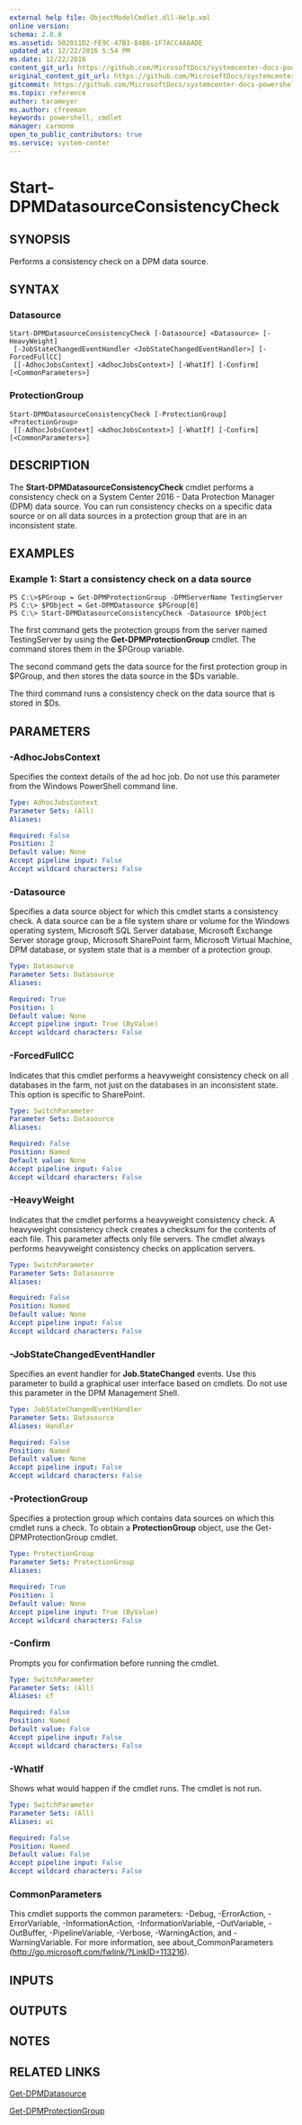 ```yaml
---
external help file: ObjectModelCmdlet.dll-Help.xml
online version: 
schema: 2.0.0
ms.assetid: 502011D2-FE9C-47B3-84B6-1F7ACC4A8ADE
updated_at: 12/22/2016 5:54 PM
ms.date: 12/22/2016
content_git_url: https://github.com/MicrosoftDocs/systemcenter-docs-powershell/blob/live/systemcenter-cmdlets/SystemCenter2016/DataProtectionManager/vlatest/Start-DPMDatasourceConsistencyCheck.md
original_content_git_url: https://github.com/MicrosoftDocs/systemcenter-docs-powershell/blob/live/systemcenter-cmdlets/SystemCenter2016/DataProtectionManager/vlatest/Start-DPMDatasourceConsistencyCheck.md
gitcommit: https://github.com/MicrosoftDocs/systemcenter-docs-powershell/blob/17c3a51bd892aad46c731d9f381f0704b4815004/systemcenter-cmdlets/SystemCenter2016/DataProtectionManager/vlatest/Start-DPMDatasourceConsistencyCheck.md
ms.topic: reference
author: tarameyer
ms.author: cfreeman
keywords: powershell, cmdlet
manager: carmonm
open_to_public_contributors: true
ms.service: system-center
---
```


# Start-DPMDatasourceConsistencyCheck

## SYNOPSIS
Performs a consistency check on a DPM data source.

## SYNTAX

### Datasource
```
Start-DPMDatasourceConsistencyCheck [-Datasource] <Datasource> [-HeavyWeight]
 [-JobStateChangedEventHandler <JobStateChangedEventHandler>] [-ForcedFullCC]
 [[-AdhocJobsContext] <AdhocJobsContext>] [-WhatIf] [-Confirm] [<CommonParameters>]
```

### ProtectionGroup
```
Start-DPMDatasourceConsistencyCheck [-ProtectionGroup] <ProtectionGroup>
 [[-AdhocJobsContext] <AdhocJobsContext>] [-WhatIf] [-Confirm] [<CommonParameters>]
```

## DESCRIPTION
The **Start-DPMDatasourceConsistencyCheck** cmdlet performs a consistency check on a System Center 2016 - Data Protection Manager (DPM) data source.
You can run consistency checks on a specific data source or on all data sources in a protection group that are in an inconsistent state.

## EXAMPLES

### Example 1: Start a consistency check on a data source
```
PS C:\>$PGroup = Get-DPMProtectionGroup -DPMServerName TestingServer
PS C:\> $PObject = Get-DPMDatasource $PGroup[0]
PS C:\> Start-DPMDatasourceConsistencyCheck -Datasource $PObject
```

The first command gets the protection groups from the server named TestingServer by using the **Get-DPMProtectionGroup** cmdlet.
The command stores them in the $PGroup variable.

The second command gets the data source for the first protection group in $PGroup, and then stores the data source in the $Ds variable.

The third command runs a consistency check on the data source that is stored in $Ds.

## PARAMETERS

### -AdhocJobsContext
Specifies the context details of the ad hoc job.
Do not use this parameter from the Windows PowerShell command line.

```yaml
Type: AdhocJobsContext
Parameter Sets: (All)
Aliases: 

Required: False
Position: 2
Default value: None
Accept pipeline input: False
Accept wildcard characters: False
```

### -Datasource
Specifies a data source object for which this cmdlet starts a consistency check.
A data source can be a file system share or volume for the Windows operating system, Microsoft SQL Server database, Microsoft Exchange Server storage group, Microsoft SharePoint farm, Microsoft Virtual Machine, DPM database, or system state that is a member of a protection group.

```yaml
Type: Datasource
Parameter Sets: Datasource
Aliases: 

Required: True
Position: 1
Default value: None
Accept pipeline input: True (ByValue)
Accept wildcard characters: False
```

### -ForcedFullCC
Indicates that this cmdlet performs a heavyweight consistency check on all databases in the farm, not just on the databases in an inconsistent state.
This option is specific to SharePoint.

```yaml
Type: SwitchParameter
Parameter Sets: Datasource
Aliases: 

Required: False
Position: Named
Default value: None
Accept pipeline input: False
Accept wildcard characters: False
```

### -HeavyWeight
Indicates that the cmdlet performs a heavyweight consistency check.
A heavyweight consistency check creates a checksum for the contents of each file.
This parameter affects only file servers.
The cmdlet always performs heavyweight consistency checks on application servers.

```yaml
Type: SwitchParameter
Parameter Sets: Datasource
Aliases: 

Required: False
Position: Named
Default value: None
Accept pipeline input: False
Accept wildcard characters: False
```

### -JobStateChangedEventHandler
Specifies an event handler for **Job.StateChanged** events.
Use this parameter to build a graphical user interface based on cmdlets.
Do not use this parameter in the DPM Management Shell.

```yaml
Type: JobStateChangedEventHandler
Parameter Sets: Datasource
Aliases: Handler

Required: False
Position: Named
Default value: None
Accept pipeline input: False
Accept wildcard characters: False
```

### -ProtectionGroup
Specifies a protection group which contains data sources on which this cmdlet runs a check.
To obtain a **ProtectionGroup** object, use the Get-DPMProtectionGroup cmdlet.

```yaml
Type: ProtectionGroup
Parameter Sets: ProtectionGroup
Aliases: 

Required: True
Position: 1
Default value: None
Accept pipeline input: True (ByValue)
Accept wildcard characters: False
```

### -Confirm
Prompts you for confirmation before running the cmdlet.

```yaml
Type: SwitchParameter
Parameter Sets: (All)
Aliases: cf

Required: False
Position: Named
Default value: False
Accept pipeline input: False
Accept wildcard characters: False
```

### -WhatIf
Shows what would happen if the cmdlet runs.
The cmdlet is not run.

```yaml
Type: SwitchParameter
Parameter Sets: (All)
Aliases: wi

Required: False
Position: Named
Default value: False
Accept pipeline input: False
Accept wildcard characters: False
```

### CommonParameters
This cmdlet supports the common parameters: -Debug, -ErrorAction, -ErrorVariable, -InformationAction, -InformationVariable, -OutVariable, -OutBuffer, -PipelineVariable, -Verbose, -WarningAction, and -WarningVariable. For more information, see about_CommonParameters (http://go.microsoft.com/fwlink/?LinkID=113216).

## INPUTS

## OUTPUTS

## NOTES

## RELATED LINKS

[Get-DPMDatasource](xref:SystemCenter2016/DataProtectionManager/vlatest/Get-DPMDatasource.md)

[Get-DPMProtectionGroup](xref:SystemCenter2016/DataProtectionManager/vlatest/Get-DPMProtectionGroup.md)

